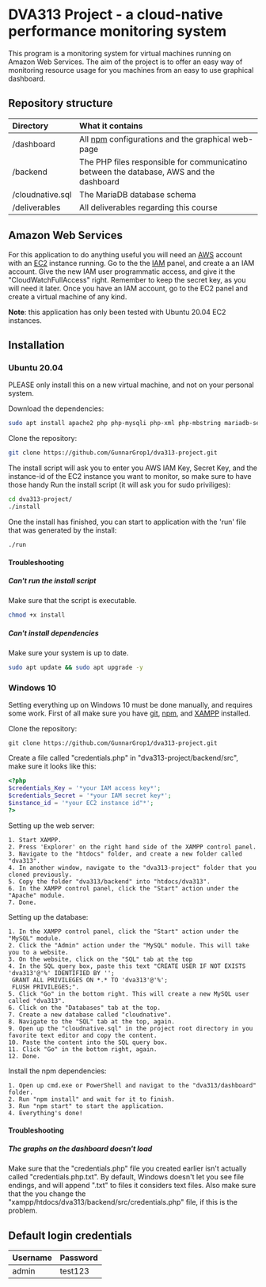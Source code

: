 # DVA313 Project - a cloud-native performance monitoring system
This program is a monitoring system for virtual machines running on Amazon Web Services.
The aim of the project is to offer an easy way of monitoring resource usage for you machines from an easy to use graphical dashboard.

## Repository structure
| Directory        |                                                                        What it contains |
|:-----------------|:----------------------------------------------------------------------------------------|
| /dashboard       |             All [npm](https://www.npmjs.com/) configurations and the graphical web-page |
| /backend         | The PHP files responsible for communicatino between the database, AWS and the dashboard |
| /cloudnative.sql |                                                             The MariaDB database schema |
| /deliverables    |                                                  All deliverables regarding this course |

## Amazon Web Services
For this application to do anything useful you
will need an [AWS](https://aws.amazon.com/) account with an [EC2](https://console.aws.amazon.com/ec2/v2) instance running.
Go to the the [IAM](https://console.aws.amazon.com/iam) panel, and create a an IAM account.
Give the new IAM user programmatic access, and give it the "CloudWatchFullAccess" right.
Remember to keep the secret key, as you will need it later.
Once you have an IAM account, go to the EC2 panel and create a virtual machine of any kind.

**Note**: this application has only been tested with Ubuntu 20.04 EC2 instances.

## Installation

### Ubuntu 20.04
PLEASE only install this on a new virtual machine, and not on your personal system.

Download the dependencies:
```bash
sudo apt install apache2 php php-mysqli php-xml php-mbstring mariadb-server npm git
```

Clone the repository:
```bash
git clone https://github.com/GunnarGrop1/dva313-project.git
```

The install script will ask you to enter you AWS IAM Key, Secret Key, and the instance-id of the EC2 instance you want to monitor,
so make sure to have those handy
Run the install script (it will ask you for sudo priviliges):
```bash
cd dva313-project/
./install
```

One the install has finished, you can start to application with the 'run' file that was generated by the install:
```bash
./run
```

#### Troubleshooting

##### Can't run the install script
Make sure that the script is executable.
```bash
chmod +x install
```

##### Can't install dependencies
Make sure your system is up to date.
```bash
sudo apt update && sudo apt upgrade -y
```

### Windows 10
Setting everything up on Windows 10 must be done manually, and requires some work.
First of all make sure you have [git](https://git-scm.com/downloads), [npm](https://www.npmjs.com/get-npm), and [XAMPP](https://www.apachefriends.org/download.html) installed.

Clone the repository:
```
git clone https://github.com/GunnarGrop1/dva313-project.git
```

Create a file called "credentials.php" in "dva313-project/backend/src", make sure it looks like this:
```php
<?php
$credentials_Key = '*your IAM access key*';
$credentials_Secret = '*your IAM secret key*';
$instance_id = '*your EC2 instance id"*';
?>
```

Setting up the web server:
```
1. Start XAMPP.
2. Press 'Explorer' on the right hand side of the XAMPP control panel.
3. Navigate to the "htdocs" folder, and create a new folder called "dva313".
4. In another window, navigate to the "dva313-project" folder that you cloned previously.
5. Copy the folder "dva313/backend" into "htdocs/dva313".
6. In the XAMPP control panel, click the "Start" action under the "Apache" module.
7. Done.
```

Setting up the database:
```
1. In the XAMPP control panel, click the "Start" action under the "MySQL" module.
2. Click the "Admin" action under the "MySQL" module. This will take you to a website.
3. On the website, click on the "SQL" tab at the top
4. In the SQL query box, paste this text "CREATE USER IF NOT EXISTS 'dva313'@'%' IDENTIFIED BY '';
 GRANT ALL PRIVILEGES ON *.* TO 'dva313'@'%';
 FLUSH PRIVILEGES;".
5. Click "Go" in the bottom right. This will create a new MySQL user called "dva313".
6. Click on the "Databases" tab at the top.
7. Create a new database called "cloudnative".
8. Navigate to the "SQL" tab at the top, again.
9. Open up the "cloudnative.sql" in the project root directory in you favorite text editor and copy the content.
10. Paste the content into the SQL query box.
11. Click "Go" in the bottom right, again.
12. Done.
```

Install the npm dependencies:
```
1. Open up cmd.exe or PowerShell and navigat to the "dva313/dashboard" folder.
2. Run "npm install" and wait for it to finish.
3. Run "npm start" to start the application.
4. Everything's done!
```

#### Troubleshooting

##### The graphs on the dashboard doesn't load
Make sure that the "credentials.php" file you created earlier isn't actually called "credentials.php.txt". By default, Windows doesn't let you see file endings, and will append ".txt" to files it considers text files.
Also make sure that the you change the "xampp/htdocs/dva313/backend/src/credentials.php" file, if this is the problem.

## Default login credentials
| Username | Password |
|:---------|:---------|
| admin    |  test123 |
